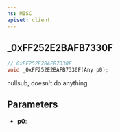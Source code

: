 ```yaml
---
ns: MISC
apiset: client
---
```

## _0xFF252E2BAFB7330F

```c
// 0xFF252E2BAFB7330F
void _0xFF252E2BAFB7330F(Any p0);
```

nullsub, doesn't do anything

## Parameters
* **p0**: